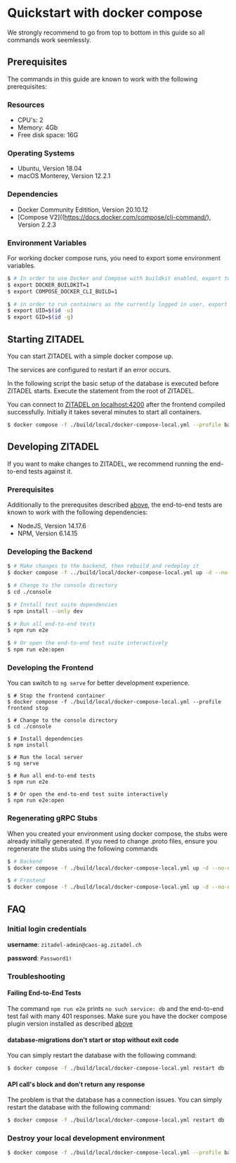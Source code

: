 # Quickstart with docker compose

We strongly recommend to go from top to bottom in this guide so all commands work seemlessly.

## Prerequisites

The commands in this guide are known to work with the following prerequisites: 

### Resources

* CPU's: 2
* Memory: 4Gb
* Free disk space: 16G

### Operating Systems
* Ubuntu, Version 18.04
* macOS Monterey, Version 12.2.1

### Dependencies
* Docker Community Editition, Version 20.10.12
* [Compose V2]((https://docs.docker.com/compose/cli-command/), Version 2.2.3

### Environment Variables

For working docker compose runs, you need to export some environment variables.

```bash
$ # In order to use Docker and Compose with buildkit enabled, export two environment variables for your current shell
$ export DOCKER_BUILDKIT=1 
$ export COMPOSE_DOCKER_CLI_BUILD=1

$ # in order to run containers as the currently logged in user, export his user and group ids
$ export UID=$(id -u) 
$ export GID=$(id -g)
```

## Starting ZITADEL

You can start ZITADEL with a simple docker compose up.

The services are configured to restart if an error occurs.

In the following script the basic setup of the database is executed before ZITADEL starts. Execute the statement from the root of ZITADEL.

You can connect to [ZITADEL on localhost:4200](http://localhost:4200) after the frontend compiled successfully. Initially it takes several minutes to start all containers.

```bash
$ docker compose -f ./build/local/docker-compose-local.yml --profile backend --profile frontend up --detach
```

## Developing ZITADEL

If you want to make changes to ZITADEL, we recommend running the end-to-end tests against it. 

### Prerequisites

Additionally to the prerequsites described [above](#prerequisites), the end-to-end tests are known to work with the following dependencies:

* NodeJS, Version 14.17.6
* NPM, Version 6.14.15

### Developing the Backend

```bash
$ # Make changes to the backend, then rebuild and redeploy it 
$ docker compose -f ../build/local/docker-compose-local.yml up -d --no-deps --build backend-run

$ # Change to the console directory
$ cd ./console

$ # Install test suite dependencies
$ npm install --only dev

$ # Run all end-to-end tests
$ npm run e2e

$ # Or open the end-to-end test suite interactively
$ npm run e2e:open
```

### Developing the Frontend

You can switch to `ng serve` for better development experience.

```
$ # Stop the frontend container
$ docker compose -f ./build/local/docker-compose-local.yml --profile frontend stop

$ # Change to the console directory
$ cd ./console

$ # Install dependencies
$ npm install

$ # Run the local server
$ ng serve

$ # Run all end-to-end tests
$ npm run e2e

$ # Or open the end-to-end test suite interactively
$ npm run e2e:open
```


### Regenerating gRPC Stubs

When you created your environment using docker compose, the stubs were already initially generated. If you need to change .proto files, ensure you regenerate the stubs using the following commands

```bash
$ # Backend
$ docker compose -f ./build/local/docker-compose-local.yml up -d --no-deps --build go-copy

$ # Frontend
$ docker compose -f ./build/local/docker-compose-local.yml up -d --no-deps --build npm-copy
```


## FAQ

### Initial login credentials

**username**: `zitadel-admin@caos-ag.zitadel.ch`

**password**: `Password1!`  

### Troubleshooting

#### Failing End-to-End Tests

The command `npm run e2e` prints `no such service: db` and the end-to-end test fail with many 401 responses. Make sure you have the docker compose plugin version installed as described [above](#Dependencies)

#### database-migrations don't start or stop without exit code

You can simply restart the database with the following command:

```bash
$ docker compose -f ./build/local/docker-compose-local.yml restart db
```

#### API call's block and don't return any response

The problem is that the database has a connection issues. You can simply restart the database with the following command:

```bash
$ docker compose -f ./build/local/docker-compose-local.yml restart db
```

### Destroy your local development environment

```bash
$ docker compose -f ./build/local/docker-compose-local.yml --profile backend --profile frontend rm
```

